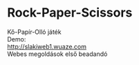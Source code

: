 # Rock-Paper-Scissors
Kő-Papír-Olló játék<br>
Demo:<br>
http://slakiweb1.wuaze.com<br>
Webes megoldások első beadandó
